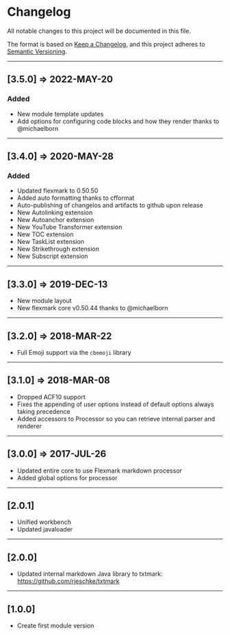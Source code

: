 # Changelog

All notable changes to this project will be documented in this file.

The format is based on [Keep a Changelog](https://keepachangelog.com/en/1.0.0/),
and this project adheres to [Semantic Versioning](https://semver.org/spec/v2.0.0.html).

----

## [3.5.0] => 2022-MAY-20

### Added

* New module template updates
* Add options for configuring code blocks and how they render thanks to @michaelborn

----

## [3.4.0] => 2020-MAY-28

### Added

* Updated flexmark to 0.50.50
* Added auto formatting thanks to cfformat
* Auto-publishing of changelos and artifacts to github upon release
* New Autolinking extension
* New Autoanchor extension
* New YouTube Transformer extension
* New TOC extension
* New TaskList extension
* New Strikethrough extension
* New Subscript extension

----

## [3.3.0] => 2019-DEC-13

* New module layout
* New flexmark core v0.50.44 thanks to @michaelborn

----

## [3.2.0] => 2018-MAR-22

* Full Emoji support via the `cbemoji` library

----

## [3.1.0] => 2018-MAR-08

* Dropped ACF10 support
* Fixes the appending of user options instead of default options always taking precedence
* Added accessors to Processor so you can retrieve internal parser and renderer

----

## [3.0.0] => 2017-JUL-26

* Updated entire core to use Flexmark markdown processor
* Added global options for processor

----

## [2.0.1]

* Unified workbench
* Updated javaloader

----

## [2.0.0]

* Updated internal markdown Java library to txtmark: https://github.com/rjeschke/txtmark

----

## [1.0.0]

* Create first module version

